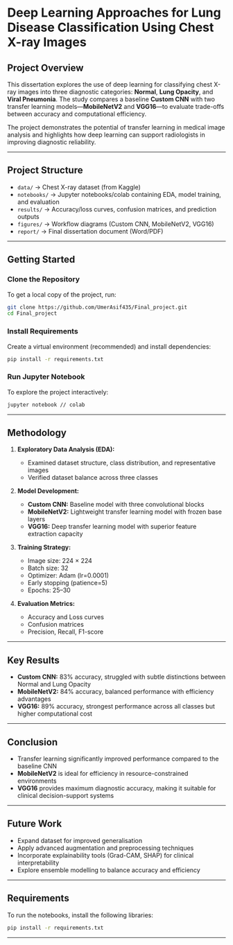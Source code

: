 

# **Deep Learning Approaches for Lung Disease Classification Using Chest X-ray Images**

## Project Overview

This dissertation explores the use of deep learning for classifying chest X-ray images into three diagnostic categories: **Normal**, **Lung Opacity**, and **Viral Pneumonia**. The study compares a baseline **Custom CNN** with two transfer learning models—**MobileNetV2** and **VGG16**—to evaluate trade-offs between accuracy and computational efficiency.

The project demonstrates the potential of transfer learning in medical image analysis and highlights how deep learning can support radiologists in improving diagnostic reliability.

---

## Project Structure

* `data/` → Chest X-ray dataset (from Kaggle)
* `notebooks/` → Jupyter notebooks/colab containing EDA, model training, and evaluation
* `results/` → Accuracy/loss curves, confusion matrices, and prediction outputs
* `figures/` → Workflow diagrams (Custom CNN, MobileNetV2, VGG16)
* `report/` → Final dissertation document (Word/PDF)

---

## Getting Started

### Clone the Repository

To get a local copy of the project, run:

```bash
git clone https://github.com/UmerAsif435/Final_project.git
cd Final_project
```

### Install Requirements

Create a virtual environment (recommended) and install dependencies:

```bash
pip install -r requirements.txt
```

### Run Jupyter Notebook

To explore the project interactively:

```bash
jupyter notebook // colab
```

---

## Methodology

1. **Exploratory Data Analysis (EDA):**

   * Examined dataset structure, class distribution, and representative images
   * Verified dataset balance across three classes

2. **Model Development:**

   * **Custom CNN:** Baseline model with three convolutional blocks
   * **MobileNetV2:** Lightweight transfer learning model with frozen base layers
   * **VGG16:** Deep transfer learning model with superior feature extraction capacity

3. **Training Strategy:**

   * Image size: 224 × 224
   * Batch size: 32
   * Optimizer: Adam (lr=0.0001)
   * Early stopping (patience=5)
   * Epochs: 25–30

4. **Evaluation Metrics:**

   * Accuracy and Loss curves
   * Confusion matrices
   * Precision, Recall, F1-score

---

## Key Results

* **Custom CNN:** 83% accuracy, struggled with subtle distinctions between Normal and Lung Opacity
* **MobileNetV2:** 84% accuracy, balanced performance with efficiency advantages
* **VGG16:** 89% accuracy, strongest performance across all classes but higher computational cost

---

## Conclusion

* Transfer learning significantly improved performance compared to the baseline CNN
* **MobileNetV2** is ideal for efficiency in resource-constrained environments
* **VGG16** provides maximum diagnostic accuracy, making it suitable for clinical decision-support systems

---

## Future Work

* Expand dataset for improved generalisation
* Apply advanced augmentation and preprocessing techniques
* Incorporate explainability tools (Grad-CAM, SHAP) for clinical interpretability
* Explore ensemble modelling to balance accuracy and efficiency

---

## Requirements

To run the notebooks, install the following libraries:

```bash
pip install -r requirements.txt
```

---

